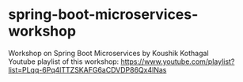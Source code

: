 # spring-boot-microservices-workshop
Workshop on Spring Boot Microservices by Koushik Kothagal  
Youtube playlist of this workshop: https://www.youtube.com/playlist?list=PLqq-6Pq4lTTZSKAFG6aCDVDP86Qx4lNas
